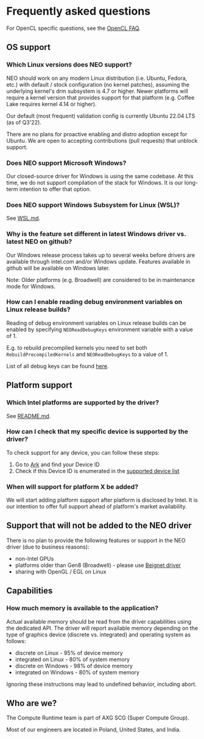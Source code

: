 <!---

Copyright (C) 2018-2021 Intel Corporation

SPDX-License-Identifier: MIT

-->

# Frequently asked questions

For OpenCL specific questions,
see the [OpenCL FAQ](https://github.com/intel/compute-runtime/blob/master/opencl/doc/FAQ.md).

## OS support

### Which Linux versions does NEO support?

NEO should work on any modern Linux distribution (i.e. Ubuntu, Fedora, etc.)
with default / stock configuration (no kernel patches), assuming the underlying
kernel's drm subsystem is 4.7 or higher. Newer platforms will require a kernel version
that provides support for that platform (e.g. Coffee Lake requires kernel 4.14 or higher).

Our default (most frequent) validation config is currently Ubuntu 22.04 LTS (as of Q3'22).

There are no plans for proactive enabling and distro adoption except for Ubuntu. We are open to accepting contributions (pull requests) that unblock support. 

### Does NEO support Microsoft Windows?

Our closed-source driver for Windows is using the same codebase. At this time,
we do not support compilation of the stack for Windows. It is our long-term
intention to offer that option.

### Does NEO support Windows Subsystem for Linux (WSL)?

See [WSL.md](https://github.com/intel/compute-runtime/blob/master/WSL.md).

### Why is the feature set different in latest Windows driver vs. latest NEO on github?

Our Windows release process takes up to several weeks before drivers are available through intel.com
and/or Windows update. Features available in github will be available on Windows later.

Note: Older platforms (e.g. Broadwell) are considered to be in maintenance mode for Windows.

### How can I enable reading debug environment variables on Linux release builds?

Reading of debug environment variables on Linux release builds can be enabled by specifying
`NEOReadDebugKeys` environment variable with a value of 1.

E.g. to rebuild precompiled kernels you need to set both `RebuildPrecompiledKernels`
and `NEOReadDebugKeys` to a value of 1.

List of all debug keys can be found [here](https://github.com/intel/compute-runtime/blob/master/shared/source/debug_settings/debug_variables_base.inl).

## Platform support

### Which Intel platforms are supported by the driver?

See [README.md](https://github.com/intel/compute-runtime/blob/master/README.md).

### How can I check that my specific device is supported by the driver?

To check support for any device, you can follow these steps:
1. Go to [Ark]( https://ark.intel.com) and find your Device ID
1. Check if this Device ID is enumerated in the
[supported device list](https://github.com/intel/compute-runtime/blob/master/shared/source/dll/devices/devices_base.inl)

### When will support for platform X be added?

We will start adding platform support after platform is disclosed by Intel.
It is our intention to offer full support ahead of platform's market availability.

## Support that will not be added to the NEO driver

There is no plan to provide the following features or support in the NEO driver (due to business reasons):
* non-Intel GPUs
* platforms older than Gen8 (Broadwell) - please use [Beignet driver](https://github.com/intel/beignet)
* sharing with OpenGL / EGL on Linux 

## Capabilities

### How much memory is available to the application? 

Actual available memory should be read from the driver capabilities using the dedicated API. The driver will report available memory depending on the type of graphics device
(discrete vs. integrated) and operating system as follows:
* discrete on Linux - 95% of device memory
* integrated on Linux - 80% of system memory
* discrete on Windows - 98% of device memory
* integrated on Windows - 80% of system memory

Ignoring these instructions may lead to undefined behavior, including abort.

## Who are we?

The Compute Runtime team is part of AXG SCG (Super Compute Group).

Most of our engineers are located in Poland, United States, and India.
